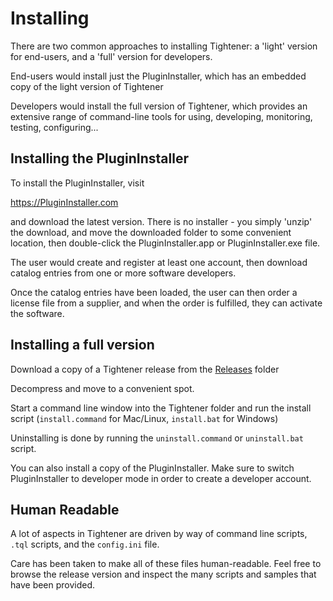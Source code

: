 # Installing

There are two common approaches to installing Tightener: a 'light' version for end-users,
and a 'full' version for developers.

End-users would install just the PluginInstaller, which has an embedded copy of the light
version of Tightener

Developers would install the full version of Tightener, which provides an extensive range of 
command-line tools for using, developing, monitoring, testing, configuring...

## Installing the PluginInstaller

To install the PluginInstaller, visit

https://PluginInstaller.com

and download the latest version. There is no installer - you simply 'unzip' the download, and move the downloaded folder
to some convenient location, then double-click the PluginInstaller.app or PluginInstaller.exe file.

The user would create and register at least one account, then download catalog entries from one or more software developers.

Once the catalog entries have been loaded, the user can then order a license file from a supplier, and when the order is fulfilled,
they can activate the software.

## Installing a full version

Download a copy of a Tightener release from the [Releases](https://github.com/zwettemaan/TightenerDocs/tree/main/Releases) folder

Decompress and move to a convenient spot.

Start a command line window into the Tightener folder and run the install script (`install.command` for Mac/Linux, `install.bat` for Windows)

Uninstalling is done by running the `uninstall.command` or `uninstall.bat` script.

You can also install a copy of the PluginInstaller. Make sure to switch PluginInstaller to developer mode in order to create a developer account.

## Human Readable

A lot of aspects in Tightener are driven by way of command line scripts, `.tql` scripts, and the `config.ini` file. 

Care has been taken to make all of these files human-readable. Feel free to browse the release version and inspect the many
scripts and samples that have been provided.
